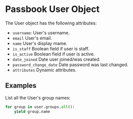 # Passbook User Object

The User object has the following attributes:

 - `username`: User's username.
 - `email` User's email.
 - `name` User's display mame.
 - `is_staff` Boolean field if user is staff.
 - `is_active` Boolean field if user is active.
 - `date_joined` Date user joined/was created.
 - `password_change_date` Date password was last changed.
 - `attributes` Dynamic attributes.

## Examples

List all the User's group names:

```python
for group in user.groups.all():
    yield group.name
```
